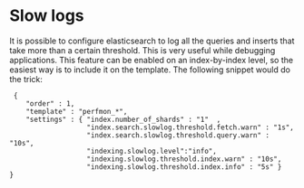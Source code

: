 # Slow logs
It is possible to configure elasticsearch to log all the queries and inserts that take more than a certain threshold. This is very useful while debugging applications. This feature can be enabled on an index-by-index level, so the easiest way is to include it on the template. The following snippet would do the trick:

```
 {
    "order" : 1,
    "template" : "perfmon_*",
    "settings" : { "index.number_of_shards" : "1"  ,
                   "index.search.slowlog.threshold.fetch.warn" : "1s",
                   "index.search.slowlog.threshold.query.warn" : "10s",
                   "indexing.slowlog.level":"info",
                   "indexing.slowlog.threshold.index.warn" : "10s",
                   "indexing.slowlog.threshold.index.info" : "5s" }
}
```
